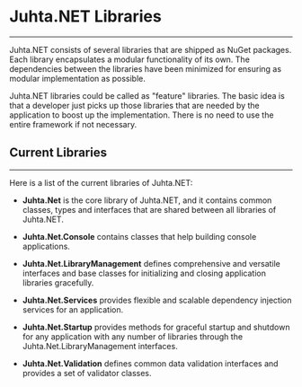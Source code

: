 ﻿# Juhta.NET Libraries

---------------------

Juhta.NET consists of several libraries that are shipped as NuGet packages. Each library encapsulates a modular functionality of its own. The dependencies between the libraries have been minimized for ensuring as modular implementation as possible.

Juhta.NET libraries could be called as "feature" libraries. The basic idea is that a developer just picks up those libraries that are needed by the application to boost up the implementation. There is no need to use the entire framework if not necessary.

## Current Libraries

---------------------

Here is a list of the current libraries of Juhta.NET:

* **Juhta.Net** is the core library of Juhta.NET, and it contains common classes, types and interfaces that are shared between all libraries of Juhta.NET.

* **Juhta.Net.Console** contains classes that help building console applications.

* **Juhta.Net.LibraryManagement** defines comprehensive and versatile interfaces and base classes for initializing and closing application libraries gracefully.

* **Juhta.Net.Services** provides flexible and scalable dependency injection services for an application.

* **Juhta.Net.Startup** provides methods for graceful startup and shutdown for any application with any number of libraries through the Juhta.Net.LibraryManagement interfaces.

* **Juhta.Net.Validation** defines common data validation interfaces and provides a set of validator classes.
